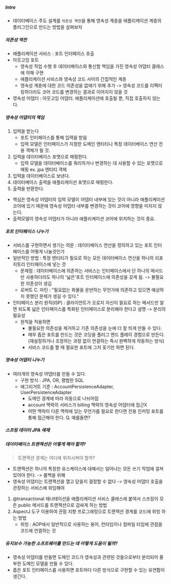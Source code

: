 ##### Intro
* 데이터베이스 주도 설계를 `의존성 역전`을 통해 영속성 계층을 애플리케이션 계층의 플러그인으로 만드는 방법을 살펴보자
##### 의존성 역전
* 애플리케이션 서비스 : 포트 인터페이스 호출
* 아웃고잉 포트 
  * 영속성 작업 수행 후 데이터베이스와 통신할 책임을 가진 영속성 어댑터 클래스에 의해 구현
  * 애플리케이션 서비스와 영속성 코드 사이의 간접적인 계층
  * 영속성 계층에 대한 코드 의존성을 없애기 위해 추가 -> 영속성 코드를 리팩터링하더라도 코어 코드를 변경하는 결과로 이어지지 않을 것
* 영속성 어댑터 : 아웃고잉 어댑터. 애플리케이션에 호출될 뿐, 직접 호출하지 않는다.
##### 영속성 어댑터의 책임
1. 입력을 받는다
   * 포트 인터페이스를 통해 입력을 받음
   * 입력 모델은 인터페이스가 지정한 도메인 엔티티나 특정 데이터베이스 연산 전용 객체가 될 것.
2. 입력을 데이터베이스 포맷으로 매핑한다.
   * 입력 모델을 데이터베이스를 쿼리하거나 변경하는 데 사용할 수 있는 포맷으로 매핑  ex. jpa 엔티티 객체
3. 입력을 데이터베이스로 보낸다.
4. 데이터베이스 출력을 애플리케이션 포맷으로 매핑한다.
5. 출력을 반환한다.
* 핵심은 영속성 어댑터의 입력 모델이 어댑터 내부에 있는 것이 아니라 애플리케이션 코어에 있기 때문에 영속성 어댑터 내부를 변경하는 것이 코어에 영향을 미치지 않는다.
* 출력모델이 영속성 어댑터가 아니라 애플리케이션 코어에 위치하는 것이 중요.
##### 포트 인터페이스 나누기
* 서비스를 구현하면서 생기는 의문 : 데이터베이스 연산을 정의하고 있는 포트 인터페이스를 어떻게 나눌것인가
* 일반적인 방법 : 특정 엔티티가 필요로 하는 모든 데이터베이스 연산을 하나의 리포지토리 인터페이스에 넣는 것
  * 문제점 : 데이터베이스에 의존하는 서비스는 인터페이스에서 단 하나의 메서드만 사용하더라도 하나의 '넓은'포트 인터페이스에 의존성을 갖게 됨. -> 불필요한 의존성이 생김
  * 로버트 C. 마틴 : "필요없는 화물을 운반하는 무언가에 의존하고 있으면 예상하지 못했던 문제가 생길 수 있다."
* 인터페이스 분리 원칙(ISP) : 클라이언트가 오로지 자신이 필요로 하는 메서드만 알면 되도록 넓은 인터페이스를 특화된 인터페이스로 분리해야 한다고 설명 -> 분리의 필요성
  * 원칙을 적용하면
    * 불필요한 의존성을 제거하고 기존 의존성을 눈에 더 잘 띄게 만들 수 있다.
    * 매우 좁은 포트를 만드는 것은 코딩을 플러그 앤드 플레이 경험으로 만든다. (재설정하거나 조정하는 과정 없이 연결하는 즉시 완벽하게 작동하는 방식) 
    * 서비스 코드를 짤 때 필요한 포트에 그저 꽂기만 하면 된다.
##### 영속성 어댑터 나누기
* 여러개의 영속성 어댑터를 만들 수 있다. 
  * 구현 방식 : JPA, OR, 평범한 SQL
  * 애그리거트 기준 : AccountPersistenceAdapter, UserPersistenceAdapter 
    * 도메인 경계에 따라 자동으로 나뉘어짐
    * account 맥락의 서비스가 billing 맥략의 영속성 어댑터에 접근X
    * 어떤 맥락이 다른 맥락에 있는 무언가를 필요로 한다면 전용 인커밍 포트를 통해 접근해야 한다. Q. 예를들면? 
    
##### 스프링 데이터 JPA 예제

##### 데이터베이스 트랜잭션은 어떻게 해야 할까?
> 트랜잭션 경계는 어디에 위치시켜야 할까?
* 트랜잭션은 하나의 특정한 유스케이스에 대해서는 일어나는 모든 쓰기 작업에 걸쳐 있어야 한다. -> 롤백을 위해
* 영속성 어댑터는 트랜잭션을 열고 닫을지 결정할 수 없다 -> 영속성 어댑터 호출을 관장하는 서비스에 위임해야
1. @transactional 애너테이션을 애플리케이션 서비스 클래스에 붙여서 스프링이 모든 public 메서드를 트랜잭션으로 감싸게 하는 방법
2. AspectJ 도구 이용하여 관점 지향 프로그래밍으로 트랜잭션 경계를 코드에 위빙 하는 방법
   * 위빙 : AOP에서 일반적으로 사용하는 용어, 런타임이나 컴파일 타임에 관점을 코드에 연결하는 것
##### 유지보수 가능한 소프트웨어를 만드는 데 어떻게 도움이 될까?
* 영속성 어댑터를 만들면 도메인 코드가 영속성과 관련된 것들으로부터 분리되어 풍부한 도메인 모델을 만들 수 있다.
* 좁은 포트 인터페이스를 사용하면 포트마다 다른 방식으로 구현할 수 있는 유연함이 생긴다.